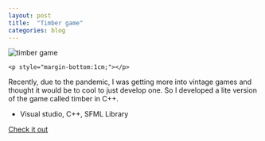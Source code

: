 ```yaml
---
layout: post
title:  "Timber game"
categories: blog
---
```


<div class="user-projects">
    <img alt="timber game" src="{{ "/home/assets/img/timberGame.PNG" }}" /> 

    <p style="margin-bottom:1cm;"></p>

  <div class="contents">
    <p> Recently, due to the pandemic, I was getting more into vintage games and thought it would be to cool to just develop one. So I developed a lite version of the game called timber in C++.</p>
     <ul>
      <li> Visual studio, C++, SFML Library</li>
     </ul>
    <a class="project-link" href="https://github.com/Dhurai1995/TimberGame">Check it out</a>
  </div>
</div>
